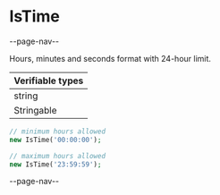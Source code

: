 # IsTime

--page-nav--

Hours, minutes and seconds format with 24-hour limit.

| Verifiable types |
|:--               |
| string           |
| Stringable       |

```php
// minimum hours allowed
new IsTime('00:00:00');

// maximum hours allowed
new IsTime('23:59:59');
```

--page-nav--
